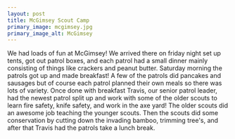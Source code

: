 ```yaml
---
layout: post
title: McGimsey Scout Camp
primary_image: mcgimsey.jpg
primary_image_alt: McGimsey
---
```


We had loads of fun at McGimsey! We arrived there on friday night set up tents,
got out patrol boxes, and each patrol had a small dinner mainly consisting of
things like crackers and peanut butter. Saturday morning the patrols got up and
made breakfast! A few of the patrols did pancakes and sausages but of course
each patrol planned their own meals so there was lots of variety. Once done with
breakfast Travis, our senior patrol leader, had the newest patrol split up and
work with some of the older scouts to learn fire safety, knife safety, and work
in the axe yard! The older scouts did an awesome job teaching the younger
scouts. Then the scouts did some conservation by cutting down the invading
bamboo, trimming tree's, and after that Travis had the patrols take a lunch
break.
